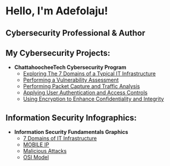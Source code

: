 <h1>Hello, I'm Adefolaju! <br/> 
  <h2> Cybersecurity Professional & Author</h2>


  <h2> My Cybersecurity Projects:</h2>

- <b>ChattahoocheeTech Cybersecurity Program</b>
  - [Exploring The 7 Domains of a Typical IT Infrastructure](https://studentschattahoocheetech-my.sharepoint.com/:b:/g/personal/asijuwa2_students_chattahoocheetech_edu1/Ef5ZWNKKg8RDgTkODddVrOABkqcxlYf2BXgevLn_S_Z9BA?e=S2Ysia)
  - [Performing a Vulnerability Assessment](file:///C:/Users/BillNye/Downloads/Performing%20a%20Vulnerability%20Assessment%20(4e)%20-%20Adefolaju%20Sijuwade.pdf)
  - [Performing Packet Capture and Traffic Analysis](file:///C:/Users/BillNye/Downloads/Performing%20Packet%20Capture%20and%20Traffic%20Analysis%20(4e)%20-%20Adefolaju%20Sijuwade.pdf)
  - [Applying User Authentication and Access Controls](file:///C:/Users/BillNye/Downloads/Applying%20User%20Authentication%20and%20Access%20Controls%20(4e)%20-%20Adefolaju%20Sijuwade.pdf)
  - [Using Encryption to Enhance Confidentiality and Integrity](file:///C:/Users/BillNye/Downloads/Using%20Encryption%20to%20Enhance%20Confidentiality%20and%20Integrity%20(4e)%20-%20Adefolaju%20Sijuwade.pdf)

 <h2>Information Security Infographics:</h2>

 - <b>Information Security Fundamentals Graphics</b>
   - [7 Domains of IT Infrastructure](file:///C:/Users/BillNye/Downloads/7%20Domains%20of%20IT%20Infrastructure%20Chapter%201%20Infographic.pdf)
   - [MOBILE IP](file:///C:/Users/BillNye/Downloads/Mobile%20IP%20Chapter%202%20Infographic.pdf)
   - [Malicious Attacks](file:///C:/Users/BillNye/Downloads/What%20is%20a%20Malicious%20Attack.pdf)
   - [OSI Model](file:///C:/Users/BillNye/Downloads/OSI%20Model%20Infographic.pdf)


  
